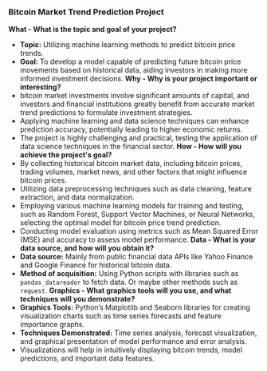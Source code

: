 ### Bitcoin Market Trend Prediction Project
**What - What is the topic and goal of your project?**
- **Topic:** Utilizing machine learning methods to predict bitcoin price trends.
- **Goal:** To develop a model capable of predicting future bitcoin price movements based on historical data, aiding investors in making more informed investment decisions.
**Why - Why is your project important or interesting?**
- bitcoin market investments involve significant amounts of capital, and investors and financial institutions greatly benefit from accurate market trend predictions to formulate investment strategies.
- Applying machine learning and data science techniques can enhance prediction accuracy, potentially leading to higher economic returns.
- The project is highly challenging and practical, testing the application of data science techniques in the financial sector.
**How - How will you achieve the project's goal?**
- By collecting historical bitcoin market data, including bitcoin prices, trading volumes, market news, and other factors that might influence bitcoin prices.
- Utilizing data preprocessing techniques such as data cleaning, feature extraction, and data normalization.
- Employing various machine learning models for training and testing, such as Random Forest, Support Vector Machines, or Neural Networks, selecting the optimal model for bitcoin price trend prediction.
- Conducting model evaluation using metrics such as Mean Squared Error (MSE) and accuracy to assess model performance.
**Data - What is your data source, and how will you obtain it?**
- **Data source:** Mainly from public financial data APIs like Yahoo Finance and Google Finance for historical bitcoin data.
- **Method of acquisition:** Using Python scripts with libraries such as `pandas_datareader` to fetch data. Or maybe other methods such as `request`.
**Graphics - What graphics tools will you use, and what techniques will you demonstrate?**
- **Graphics Tools:** Python’s Matplotlib and Seaborn libraries for creating visualization charts such as time series forecasts and feature importance graphs.
- **Techniques Demonstrated:** Time series analysis, forecast visualization, and graphical presentation of model performance and error analysis.
- Visualizations will help in intuitively displaying bitcoin trends, model predictions, and important data features.

